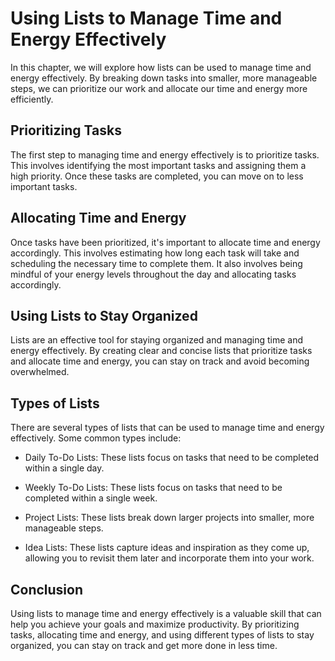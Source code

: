 Using Lists to Manage Time and Energy Effectively
============================================================================================================

In this chapter, we will explore how lists can be used to manage time and energy effectively. By breaking down tasks into smaller, more manageable steps, we can prioritize our work and allocate our time and energy more efficiently.

Prioritizing Tasks
------------------

The first step to managing time and energy effectively is to prioritize tasks. This involves identifying the most important tasks and assigning them a high priority. Once these tasks are completed, you can move on to less important tasks.

Allocating Time and Energy
--------------------------

Once tasks have been prioritized, it's important to allocate time and energy accordingly. This involves estimating how long each task will take and scheduling the necessary time to complete them. It also involves being mindful of your energy levels throughout the day and allocating tasks accordingly.

Using Lists to Stay Organized
-----------------------------

Lists are an effective tool for staying organized and managing time and energy effectively. By creating clear and concise lists that prioritize tasks and allocate time and energy, you can stay on track and avoid becoming overwhelmed.

Types of Lists
--------------

There are several types of lists that can be used to manage time and energy effectively. Some common types include:

* Daily To-Do Lists: These lists focus on tasks that need to be completed within a single day.

* Weekly To-Do Lists: These lists focus on tasks that need to be completed within a single week.

* Project Lists: These lists break down larger projects into smaller, more manageable steps.

* Idea Lists: These lists capture ideas and inspiration as they come up, allowing you to revisit them later and incorporate them into your work.

Conclusion
----------

Using lists to manage time and energy effectively is a valuable skill that can help you achieve your goals and maximize productivity. By prioritizing tasks, allocating time and energy, and using different types of lists to stay organized, you can stay on track and get more done in less time.
